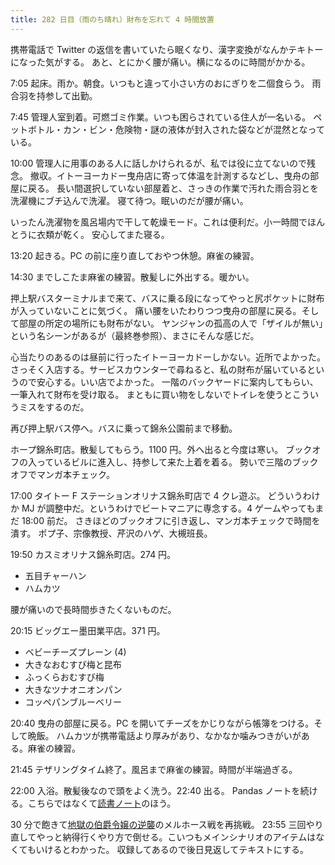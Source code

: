 ```yaml
---
title: 282 日目（雨のち晴れ）財布を忘れて 4 時間放置
---
```


携帯電話で Twitter の返信を書いていたら眠くなり、漢字変換がなんかテキトーになった気がする。
あと、とにかく腰が痛い。横になるのに時間がかかる。

7:05 起床。雨か。朝食。いつもと違って小さい方のおにぎりを二個食らう。
雨合羽を持参して出勤。

7:45 管理人室到着。可燃ゴミ作業。いつも困らされている住人が一名いる。
ペットボトル・カン・ビン・危険物・謎の液体が封入された袋などが混然となっている。

10:00 管理人に用事のある人に話しかけられるが、私では役に立てないので残念。
撤収。イトーヨーカドー曳舟店に寄って体温を計測するなどし、曳舟の部屋に戻る。
長い間選択していない部屋着と、さっきの作業で汚れた雨合羽とを洗濯機にブチ込んで洗濯。
寝て待つ。眠いのだが腰が痛い。

いったん洗濯物を風呂場内で干して乾燥モード。これは便利だ。小一時間でほんとうに衣類が乾く。
安心してまた寝る。

13:20 起きる。PC の前に座り直しておやつ休憩。麻雀の練習。

14:30 までしこたま麻雀の練習。散髪しに外出する。暖かい。

押上駅バスターミナルまで来て、バスに乗る段になってやっと尻ポケットに財布が入っていないことに気づく。
痛い腰をいたわりつつ曳舟の部屋に戻る。そして部屋の所定の場所にも財布がない。
ヤンジャンの孤高の人で「ザイルが無い」という名シーンがあるが（最終巻参照）、まさにそんな感じだ。

心当たりのあるのは昼前に行ったイトーヨーカドーしかない。近所でよかった。
さっそく入店する。サービスカウンターで尋ねると、私の財布が届いているというので安心する。いい店でよかった。
一階のバックヤードに案内してもらい、一筆入れて財布を受け取る。
まともに買い物をしないでトイレを使うとこういうミスをするのだ。

再び押上駅バス停へ。バスに乗って錦糸公園前まで移動。

ホープ錦糸町店。散髪してもらう。1100 円。外へ出ると今度は寒い。
ブックオフの入っているビルに進入し、持参して来た上着を着る。
勢いで三階のブックオフでマンガ本チェック。

17:00 タイトー F ステーションオリナス錦糸町店で 4 クレ遊ぶ。
どういうわけか MJ が調整中だ。というわけでビートマニアに専念する。4 ゲームやってもまだ 18:00 前だ。
さきほどのブックオフに引き返し、マンガ本チェックで時間を潰す。
ポプ子、宗像教授、芹沢のハゲ、大槻班長。

19:50 カスミオリナス錦糸町店。274 円。

* 五目チャーハン
* ハムカツ

腰が痛いので長時間歩きたくないものだ。

20:15 ビッグエー墨田業平店。371 円。

* ベビーチーズプレーン (4)
* 大きなおむすび梅と昆布
* ふっくらおむすび梅
* 大きなツナオニオンパン
* コッペパンブルーベリー

20:40 曳舟の部屋に戻る。PC を開いてチーズをかじりながら帳簿をつける。そして晩飯。
ハムカツが携帯電話より厚みがあり、なかなか噛みつきがいがある。麻雀の練習。

21:45 テザリングタイム終了。風呂まで麻雀の練習。時間が半端過ぎる。

22:00 入浴。散髪後なので頭をよく洗う。22:40 出る。
Pandas ノートを続ける。こちらではなくて[読書ノート][note]のほう。

30 分で飽きて[地獄の伯爵令嬢の逆襲][bshf21a]のメルホース戦を再挑戦。
23:55 三回やり直してやっと納得行くやり方で倒せる。こいつもメインシナリオのアイテムはなくてもいけるとわかった。
収録してあるので後日見返してテキストにする。

[bshf21a]: https://www.freem.ne.jp/win/game/24805
[note]: https://showa-yojyo.github.io/notebook/
